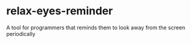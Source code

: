 # relax-eyes-reminder
A tool for programmers that reminds them to look away from the screen periodically
